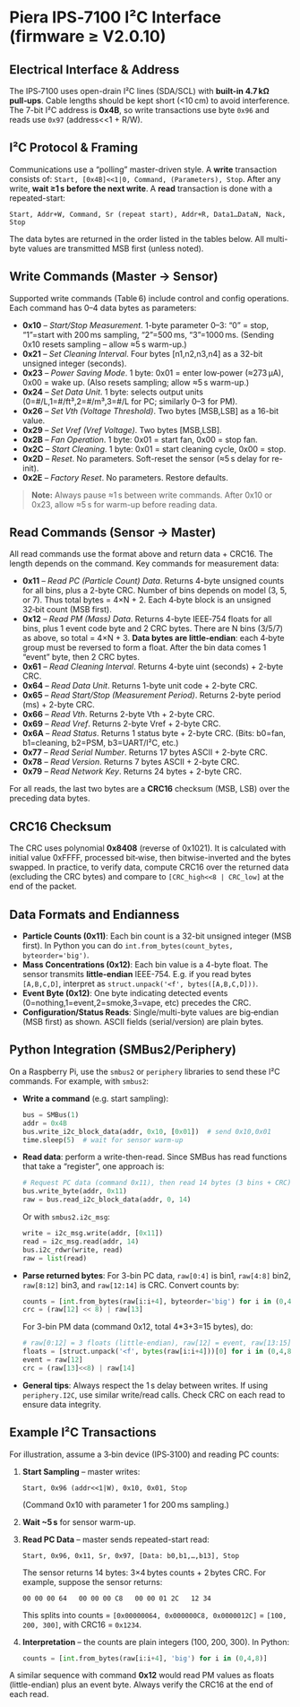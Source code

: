 # Piera IPS‑7100 I²C Interface (firmware ≥ V2.0.10)

## Electrical Interface & Address  
The IPS‑7100 uses open-drain I²C lines (SDA/SCL) with **built-in 4.7 kΩ pull‑ups**.  Cable lengths should be kept short (<10 cm) to avoid interference.  The 7-bit I²C address is **0x4B**, so write transactions use byte `0x96` and reads use `0x97` (address<<1 + R/W).

## I²C Protocol & Framing  
Communications use a “polling” master-driven style.  A **write** transaction consists of: `Start, [0x4B]<<1|0, Command, (Parameters), Stop`.  After any write, **wait ≥1 s before the next write**.  A **read** transaction is done with a repeated-start:
```
Start, Addr+W, Command, Sr (repeat start), Addr+R, Data1…DataN, Nack, Stop
```
The data bytes are returned in the order listed in the tables below.  All multi-byte values are transmitted MSB first (unless noted).

## Write Commands (Master → Sensor)  
Supported write commands (Table 6) include control and config operations. Each command has 0–4 data bytes as parameters:

- **0x10** – *Start/Stop Measurement*. 1-byte parameter 0–3: “0” = stop, “1”=start with 200 ms sampling, “2”=500 ms, “3”=1000 ms. (Sending 0x10 resets sampling – allow ≈5 s warm-up.)
- **0x21** – *Set Cleaning Interval*. Four bytes [n1,n2,n3,n4] as a 32-bit unsigned integer (seconds).
- **0x23** – *Power Saving Mode*. 1 byte: 0x01 = enter low‑power (≈273 µA), 0x00 = wake up. (Also resets sampling; allow ≈5 s warm-up.)
- **0x24** – *Set Data Unit*. 1 byte: selects output units (0=#/L,1=#/ft³,2=#/m³,3=#/L for PC; similarly 0–3 for PM).
- **0x26** – *Set Vth (Voltage Threshold)*. Two bytes [MSB,LSB] as a 16-bit value.
- **0x29** – *Set Vref (Vref Voltage)*. Two bytes [MSB,LSB].
- **0x2B** – *Fan Operation*. 1 byte: 0x01 = start fan, 0x00 = stop fan.
- **0x2C** – *Start Cleaning*. 1 byte: 0x01 = start cleaning cycle, 0x00 = stop.
- **0x2D** – *Reset*. No parameters. Soft-reset the sensor (≈5 s delay for re-init).
- **0x2E** – *Factory Reset*. No parameters. Restore defaults.

> **Note:** Always pause ≈1 s between write commands. After 0x10 or 0x23, allow ≈5 s for warm-up before reading data.

## Read Commands (Sensor → Master)  
All read commands use the format above and return data + CRC16. The length depends on the command. Key commands for measurement data:

- **0x11** – *Read PC (Particle Count) Data*. Returns 4-byte unsigned counts for all bins, plus a 2-byte CRC. Number of bins depends on model (3, 5, or 7). Thus total bytes = 4×N + 2. Each 4‑byte block is an unsigned 32‑bit count (MSB first).
- **0x12** – *Read PM (Mass) Data*. Returns 4-byte IEEE‑754 floats for all bins, plus 1 event code byte and 2 CRC bytes. There are N bins (3/5/7) as above, so total = 4×N + 3. **Data bytes are little-endian**: each 4‑byte group must be reversed to form a float. After the bin data comes 1 “event” byte, then 2 CRC bytes.
- **0x61** – *Read Cleaning Interval*. Returns 4-byte uint (seconds) + 2-byte CRC.
- **0x64** – *Read Data Unit*. Returns 1-byte unit code + 2-byte CRC.
- **0x65** – *Read Start/Stop (Measurement Period)*. Returns 2-byte period (ms) + 2-byte CRC.
- **0x66** – *Read Vth*. Returns 2-byte Vth + 2-byte CRC.
- **0x69** – *Read Vref*. Returns 2-byte Vref + 2-byte CRC.
- **0x6A** – *Read Status*. Returns 1 status byte + 2-byte CRC. (Bits: b0=fan, b1=cleaning, b2=PSM, b3=UART/I²C, etc.)
- **0x77** – *Read Serial Number*. Returns 17 bytes ASCII + 2-byte CRC.
- **0x78** – *Read Version*. Returns 7 bytes ASCII + 2-byte CRC.
- **0x79** – *Read Network Key*. Returns 24 bytes + 2-byte CRC.

For all reads, the last two bytes are a **CRC16** checksum (MSB, LSB) over the preceding data bytes.

## CRC16 Checksum  
The CRC uses polynomial **0x8408** (reverse of 0x1021). It is calculated with initial value 0xFFFF, processed bit‑wise, then bitwise-inverted and the bytes swapped. In practice, to verify data, compute CRC16 over the returned data (excluding the CRC bytes) and compare to `[CRC_high<<8 | CRC_low]` at the end of the packet.

## Data Formats and Endianness  
- **Particle Counts (0x11)**: Each bin count is a 32-bit unsigned integer (MSB first). In Python you can do `int.from_bytes(count_bytes, byteorder='big')`.
- **Mass Concentrations (0x12)**: Each bin value is a 4-byte float. The sensor transmits **little-endian** IEEE-754. E.g. if you read bytes `[A,B,C,D]`, interpret as `struct.unpack('<f', bytes([A,B,C,D]))`.
- **Event Byte (0x12)**: One byte indicating detected events (0=nothing,1=event,2=smoke,3=vape, etc) precedes the CRC.
- **Configuration/Status Reads**: Single/multi-byte values are big‑endian (MSB first) as shown. ASCII fields (serial/version) are plain bytes.

## Python Integration (SMBus2/Periphery)  
On a Raspberry Pi, use the `smbus2` or `periphery` libraries to send these I²C commands. For example, with `smbus2`:

- **Write a command** (e.g. start sampling):
  ```python
  bus = SMBus(1)
  addr = 0x4B
  bus.write_i2c_block_data(addr, 0x10, [0x01])  # send 0x10,0x01
  time.sleep(5)  # wait for sensor warm-up
  ```
  
- **Read data**: perform a write-then-read. Since SMBus has read functions that take a “register”, one approach is:
  ```python
  # Request PC data (command 0x11), then read 14 bytes (3 bins + CRC)
  bus.write_byte(addr, 0x11)
  raw = bus.read_i2c_block_data(addr, 0, 14)
  ```
  Or with `smbus2.i2c_msg`:
  ```python
  write = i2c_msg.write(addr, [0x11])
  read = i2c_msg.read(addr, 14)
  bus.i2c_rdwr(write, read)
  raw = list(read)
  ```
- **Parse returned bytes**: For 3-bin PC data, `raw[0:4]` is bin1, `raw[4:8]` bin2, `raw[8:12]` bin3, and `raw[12:14]` is CRC. Convert counts by:
  ```python
  counts = [int.from_bytes(raw[i:i+4], byteorder='big') for i in (0,4,8)]
  crc = (raw[12] << 8) | raw[13]
  ```
  For 3-bin PM data (command 0x12, total 4*3+3=15 bytes), do:
  ```python
  # raw[0:12] = 3 floats (little-endian), raw[12] = event, raw[13:15] = CRC
  floats = [struct.unpack('<f', bytes(raw[i:i+4]))[0] for i in (0,4,8)]
  event = raw[12]
  crc = (raw[13]<<8) | raw[14]
  ```
- **General tips**: Always respect the 1 s delay between writes. If using `periphery.I2C`, use similar write/read calls. Check CRC on each read to ensure data integrity.

## Example I²C Transactions  
For illustration, assume a 3‑bin device (IPS‑3100) and reading PC counts:

1. **Start Sampling** – master writes:
   ```
   Start, 0x96 (addr<<1|W), 0x10, 0x01, Stop  
   ```
   (Command 0x10 with parameter 1 for 200 ms sampling.)

2. **Wait ~5 s** for sensor warm-up.

3. **Read PC Data** – master sends repeated-start read:
   ```
   Start, 0x96, 0x11, Sr, 0x97, [Data: b0,b1,…,b13], Stop
   ```
   The sensor returns 14 bytes: 3×4 bytes counts + 2 bytes CRC. For example, suppose the sensor returns:
   ```
   00 00 00 64   00 00 00 C8   00 00 01 2C   12 34
   ```
   This splits into counts = `[0x00000064, 0x000000C8, 0x0000012C]` = `[100, 200, 300]`, with CRC16 = `0x1234`.

4. **Interpretation** – the counts are plain integers (100, 200, 300). In Python:
   ```python
   counts = [int.from_bytes(raw[i:i+4], 'big') for i in (0,4,8)]
   ```

A similar sequence with command **0x12** would read PM values as floats (little-endian) plus an event byte. Always verify the CRC16 at the end of each read.
